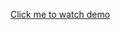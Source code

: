 [Click me to watch demo](https://htmlpreview.github.io/?https://github.com/lbwa/WebDev/blob/master/todolist/todolist.html)
